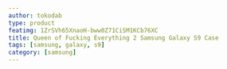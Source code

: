 ```yaml
---
author: tokodab
type: product
featimg: 1ZrSVh65XnaoH-bww0Z71CiSM1KCb76XC
title: Queen of Fucking Everything 2 Samsung Galaxy S9 Case
tags: [samsung, galaxy, s9]
category: [samsung]
---
```

